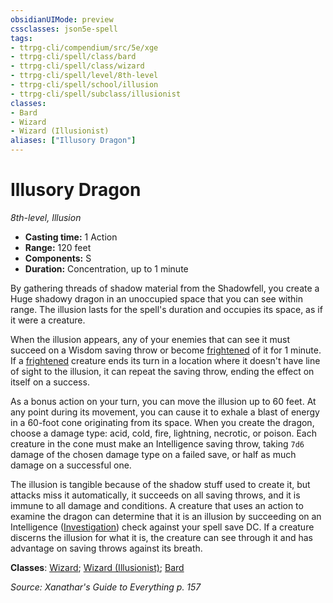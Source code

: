 ```yaml
---
obsidianUIMode: preview
cssclasses: json5e-spell
tags:
- ttrpg-cli/compendium/src/5e/xge
- ttrpg-cli/spell/class/bard
- ttrpg-cli/spell/class/wizard
- ttrpg-cli/spell/level/8th-level
- ttrpg-cli/spell/school/illusion
- ttrpg-cli/spell/subclass/illusionist
classes:
- Bard
- Wizard
- Wizard (Illusionist)
aliases: ["Illusory Dragon"]
---
```

# Illusory Dragon
*8th-level, Illusion*  


- **Casting time:** 1 Action
- **Range:** 120 feet
- **Components:** S
- **Duration:** Concentration, up to 1 minute

By gathering threads of shadow material from the Shadowfell, you create a Huge shadowy dragon in an unoccupied space that you can see within range. The illusion lasts for the spell's duration and occupies its space, as if it were a creature.

When the illusion appears, any of your enemies that can see it must succeed on a Wisdom saving throw or become [frightened](2-Mechanics/CLI/rules/conditions.md#Frightened) of it for 1 minute. If a [frightened](2-Mechanics/CLI/rules/conditions.md#Frightened) creature ends its turn in a location where it doesn't have line of sight to the illusion, it can repeat the saving throw, ending the effect on itself on a success.

As a bonus action on your turn, you can move the illusion up to 60 feet. At any point during its movement, you can cause it to exhale a blast of energy in a 60-foot cone originating from its space. When you create the dragon, choose a damage type: acid, cold, fire, lightning, necrotic, or poison. Each creature in the cone must make an Intelligence saving throw, taking `7d6` damage of the chosen damage type on a failed save, or half as much damage on a successful one.

The illusion is tangible because of the shadow stuff used to create it, but attacks miss it automatically, it succeeds on all saving throws, and it is immune to all damage and conditions. A creature that uses an action to examine the dragon can determine that it is an illusion by succeeding on an Intelligence ([Investigation](2-Mechanics/CLI/rules/skills.md#Investigation)) check against your spell save DC. If a creature discerns the illusion for what it is, the creature can see through it and has advantage on saving throws against its breath.

**Classes**: [Wizard](2-Mechanics/CLI/lists/list-spells-classes-wizard.md); [Wizard (Illusionist)](2-Mechanics/CLI/lists/list-spells-classes-wizard-xphb-illusionist-xphb.md "subclass=XPHB;class=XPHB"); [Bard](2-Mechanics/CLI/lists/list-spells-classes-bard.md)

*Source: Xanathar's Guide to Everything p. 157*